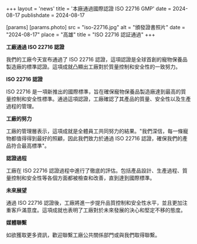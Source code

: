 +++
layout = 'news'
title = '本廠通過國際認證 ISO 22716 GMP'
date = 2024-08-17
publishdate = 2024-08-17

[params]
  [params.photo]
    src = "iso-22716.jpg"
    alt = "頒發證書照片"
    date = "2024-08-17"
    place = "高雄"
    title = "ISO 22716 認証通過"
+++

**工廠通過 ISO 22716 認證**

我們的工廠今天宣布通過了 ISO 22716 認證，這項認證是全球首創的寵物保養品製造廠的標準認證。這項成就凸顯出工廠對於質量控制和安全性的一致努力。

**ISO 22716 認證**

ISO 22716 是一項新推出的國際標準，旨在確保寵物保養品製造廠達到最高的質量控制和安全性標準。通過這項認證，工廠確認了其產品的質量、安全性以及生產過程的管理。

<!--more-->

**工廠的努力**

工廠的管理層表示，這項成就是全體員工共同努力的結果。"我們深信，每一條寵物都值得得到最好的照顧，因此我們致力於通過 ISO 22716 認證，確保我們的產品符合最高標準"。

**認證過程**

工廠在 ISO 22716 認證過程中進行了徹底的評估。包括產品設計、生產過程、質量控制和安全性等各個方面都被檢查和改善，直到達到國際標準。

**未來展望**

通過 ISO 22716 認證後，工廠將進一步提升品質控制和安全性水平，並且更加注重客戶滿意度。這項成就也表明了工廠對於未來發展的決心和堅定不移的態度。

**媒體聯繫**

如欲獲取更多資訊，歡迎聯繫工廠公共關係部門或與我們取得聯繫。

